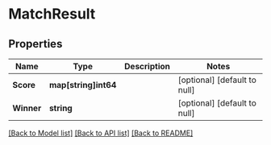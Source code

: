# MatchResult

## Properties
Name | Type | Description | Notes
------------ | ------------- | ------------- | -------------
**Score** | **map[string]int64** |  | [optional] [default to null]
**Winner** | **string** |  | [optional] [default to null]

[[Back to Model list]](../README.md#documentation-for-models) [[Back to API list]](../README.md#documentation-for-api-endpoints) [[Back to README]](../README.md)


